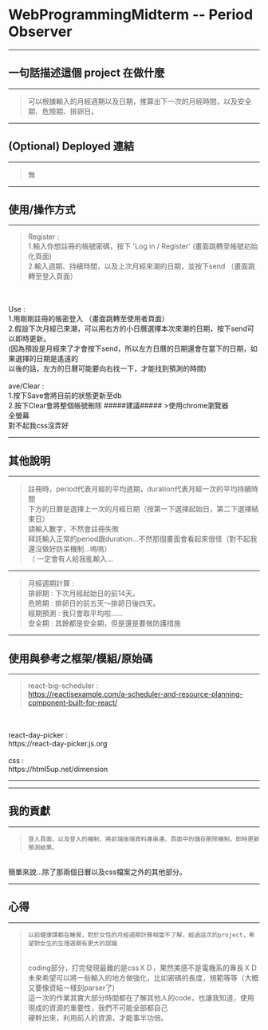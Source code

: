 # WebProgrammingMidterm -- Period Observer #

---------------------------------------------------------------------------------
## 一句話描述這個 project 在做什麼 ##
---------------------------------------------------------------------------------

>    可以根據輸入的月經週期以及日期，推算出下一次的月經時間，以及安全期、危險期、排卵日。

---------------------------------------------------------------------------------
## (Optional) Deployed 連結 ##
---------------------------------------------------------------------------------

>    無

---------------------------------------------------------------------------------
## 使用/操作方式 ##
---------------------------------------------------------------------------------

>    Register : 
<br>    1.輸入你想註冊的帳號密碼，按下 'Log in / Register' (畫面跳轉至帳號初始化頁面)
<br>    2.輸入週期、持續時間，以及上次月經來潮的日期，並按下send （畫面跳轉至登入頁面）
<br> 
<br> Use :
<br>    1.用剛剛註冊的帳密登入 （畫面跳轉至使用者頁面）
<br>    2.假設下次月經已來潮，可以用右方的小日曆選擇本次來潮的日期，按下send可以即時更新。
<br>      (因為預設是月經來了才會按下send，所以左方日曆的日期還會在當下的日期，如果選擇的日期是遙遠的
<br>        以後的話，左方的日曆可能要向右找一下，才能找到預測的時間)
<br> 
<br> ave/Clear :
<br>    1.按下Save會將目前的狀態更新至db
<br>    2.按下Clear會將整個帳號刪除
#####建議#####
>使用chrome瀏覽器
<br> 全螢幕
<br> 對不起我css沒弄好

---------------------------------------------------------------------------------
## 其他說明 ##
---------------------------------------------------------------------------------

>    註冊時，period代表月經的平均週期，duration代表月經一次的平均持續時間
<br> 下方的日曆是選擇上一次的月經日期（按第一下選擇起始日，第二下選擇結束日）
<br> 請輸入數字，不然會註冊失敗
<br> 拜託輸入正常的period跟duration...不然那個畫面會看起來很怪（對不起我還沒做好防呆機制...嗚嗚）
<br> （ 一定會有人給我亂輸入...
-----
>    月經週期計算 :
<br> 排卵期 : 下次月經起始日的前14天。
<br> 危險期 : 排卵日的前五天～排卵日後四天。
<br> 經期預測 : 我只會取平均啦......
<br> 安全期 : 其餘都是安全期，但是還是要做防護措施

---------------------------------------------------------------------------------
## 使用與參考之框架/模組/原始碼 ##
---------------------------------------------------------------------------------

>    react-big-scheduler :
<br> https://reactjsexample.com/a-scheduler-and-resource-planning-component-built-for-react/
<br> 
<br> react-day-picker :
<br> https://react-day-picker.js.org
<br> 
<br> css :
<br> https://html5up.net/dimension

---------------------------------------------------------------------------------

---------------------------------------------------------------------------------
## 我的貢獻 ##
---------------------------------------------------------------------------------

>     登入頁面，以及登入的機制、將前端後端資料庫串連、頁面中的儲存刪除機制，即時更新預測結果。
<br>  簡單來說...除了那兩個日曆以及css檔案之外的其他部分。

---------------------------------------------------------------------------------
## 心得 ##
---------------------------------------------------------------------------------

>     以前健康課都在睡覺，對於女性的月經週期計算相當不了解，經過這次的project，希望對女生的生理週期有更大的認識
><br>  coding部分，打完發現最難的是cssＸＤ，果然美感不是電機系的專長ＸＤ
><br>  未來希望可以將一些輸入的地方做強化，比如密碼的長度，規範等等（大概又要像資結一樣刻parser了)
><br>  這一次的作業其實大部分時間都在了解其他人的code，也讓我知道，使用現成的資源的重要性，我們不可能全部都自己
><br>  硬幹出來，利用前人的資源，才能事半功倍。

